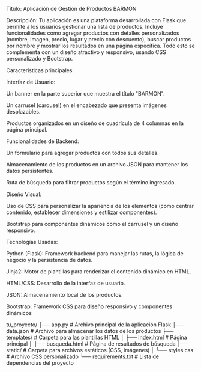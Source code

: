 Título: Aplicación de Gestión de Productos BARMON

Descripción: Tu aplicación es una plataforma desarrollada con Flask que permite a los usuarios gestionar una lista de productos. Incluye funcionalidades como agregar productos con detalles personalizados (nombre, imagen, precio, lugar y precio con descuento), buscar productos por nombre y mostrar los resultados en una página específica. Todo esto se complementa con un diseño atractivo y responsivo, usando CSS personalizado y Bootstrap.

Características principales:

Interfaz de Usuario:

Un banner en la parte superior que muestra el título "BARMON".

Un carrusel (carousel) en el encabezado que presenta imágenes desplazables.

Productos organizados en un diseño de cuadrícula de 4 columnas en la página principal.

Funcionalidades de Backend:

Un formulario para agregar productos con todos sus detalles.

Almacenamiento de los productos en un archivo JSON para mantener los datos persistentes.

Ruta de búsqueda para filtrar productos según el término ingresado.

Diseño Visual:

Uso de CSS para personalizar la apariencia de los elementos (como centrar contenido, establecer dimensiones y estilizar componentes).

Bootstrap para componentes dinámicos como el carrusel y un diseño responsivo.

Tecnologías Usadas:

Python (Flask): Framework backend para manejar las rutas, la lógica de negocio y la persistencia de datos.

Jinja2: Motor de plantillas para renderizar el contenido dinámico en HTML.

HTML/CSS: Desarrollo de la interfaz de usuario.

JSON: Almacenamiento local de los productos.

Bootstrap: Framework CSS para diseño responsivo y componentes dinámicos

tu_proyecto/
├── app.py            # Archivo principal de la aplicación Flask
├── data.json         # Archivo para almacenar los datos de los productos
├── templates/        # Carpeta para las plantillas HTML
│   ├── index.html    # Página principal
│   ├── busqueda.html # Página de resultados de búsqueda
├── static/           # Carpeta para archivos estáticos (CSS, imágenes)
│   └── styles.css    # Archivo CSS personalizado
└── requirements.txt  # Lista de dependencias del proyecto
